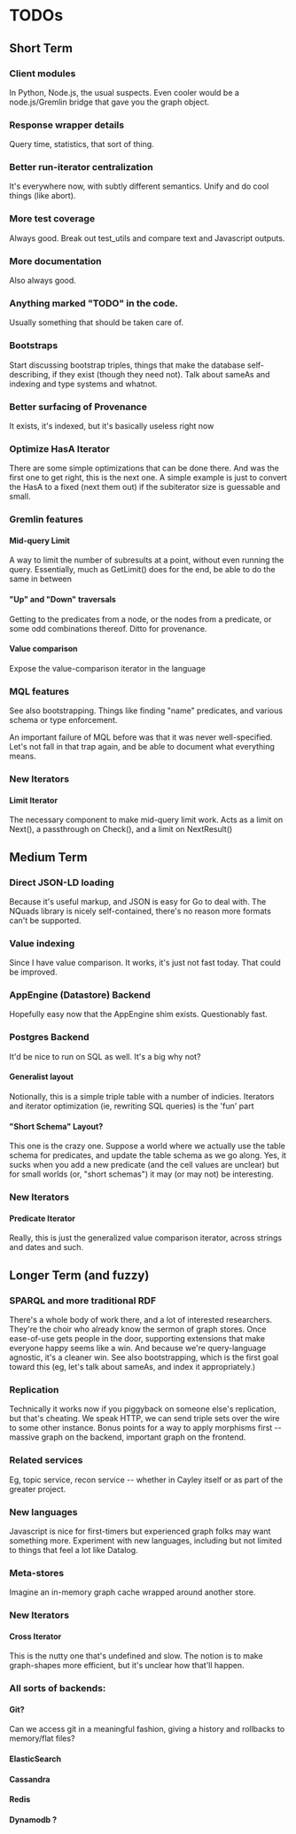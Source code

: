 # TODOs

## Short Term

### Client modules

In Python, Node.js, the usual suspects. Even cooler would be a node.js/Gremlin bridge that gave you the graph object.

### Response wrapper details

Query time, statistics, that sort of thing.

### Better run-iterator centralization

It's everywhere now, with subtly different semantics. Unify and do cool things (like abort).

### More test coverage
Always good. Break out test_utils and compare text and Javascript outputs.

### More documentation
Also always good.

### Anything marked "TODO" in the code.
Usually something that should be taken care of.

### Bootstraps
Start discussing bootstrap triples, things that make the database self-describing, if they exist (though they need not). Talk about sameAs and indexing and type systems and whatnot.

### Better surfacing of Provenance
It exists, it's indexed, but it's basically useless right now

### Optimize HasA Iterator
There are some simple optimizations that can be done there. And was the first one to get right, this is the next one. 
A simple example is just to convert the HasA to a fixed (next them out) if the subiterator size is guessable and small.

### Gremlin features

#### Mid-query Limit
A way to limit the number of subresults at a point, without even running the query. Essentially, much as GetLimit() does for the end, be able to do the same in between

#### "Up" and "Down" traversals
Getting to the predicates from a node, or the nodes from a predicate, or some odd combinations thereof. Ditto for provenance.

#### Value comparison
Expose the value-comparison iterator in the language

### MQL features
See also bootstrapping. Things like finding "name" predicates, and various schema or type enforcement.

An important failure of MQL before was that it was never well-specified. Let's not fall in that trap again, and be able to document what everything means.

### New Iterators

#### Limit Iterator
The necessary component to make mid-query limit work. Acts as a limit on Next(), a passthrough on Check(), and a limit on NextResult()

## Medium Term

### Direct JSON-LD loading
  Because it's useful markup, and JSON is easy for Go to deal with. The NQuads library is nicely self-contained, there's no reason more formats can't be supported.

### Value indexing
  Since I have value comparison. It works, it's just not fast today. That could be improved.

### AppEngine (Datastore) Backend
  Hopefully easy now that the AppEngine shim exists. Questionably fast.

### Postgres Backend
  It'd be nice to run on SQL as well. It's a big why not? 
#### Generalist layout
  Notionally, this is a simple triple table with a number of indicies. Iterators and iterator optimization (ie, rewriting SQL queries) is the 'fun' part
#### "Short Schema" Layout?
  This one is the crazy one. Suppose a world where we actually use the table schema for predicates, and update the table schema as we go along. Yes, it sucks when you add a new predicate (and the cell values are unclear) but for small worlds (or, "short schemas") it may (or may not) be interesting.


### New Iterators
#### Predicate Iterator
  Really, this is just the generalized value comparison iterator, across strings and dates and such. 

## Longer Term (and fuzzy)

### SPARQL and more traditional RDF
  There's a whole body of work there, and a lot of interested researchers. They're the choir who already know the sermon of graph stores. Once ease-of-use gets people in the door, supporting extensions that make everyone happy seems like a win. And because we're query-language agnostic, it's a cleaner win. See also bootstrapping, which is the first goal toward this (eg, let's talk about sameAs, and index it appropriately.)

### Replication
  Technically it works now if you piggyback on someone else's replication, but that's cheating.  We speak HTTP, we can send triple sets over the wire to some other instance. Bonus points for a way to apply morphisms first -- massive graph on the backend, important graph on the frontend. 

### Related services
  Eg, topic service, recon service -- whether in Cayley itself or as part of the greater project.

### New languages
  Javascript is nice for first-timers but experienced graph folks may want something more. Experiment with new languages, including but not limited to things that feel a lot like Datalog.

### Meta-stores
  Imagine an in-memory graph cache wrapped around another store.

### New Iterators
#### Cross Iterator
  This is the nutty one that's undefined and slow. The notion is to make graph-shapes more efficient, but it's unclear how that'll happen.


### All sorts of backends:
#### Git?
  Can we access git in a meaningful fashion, giving a history and rollbacks to memory/flat files?
#### ElasticSearch 
#### Cassandra 
#### Redis
#### Dynamodb ?

